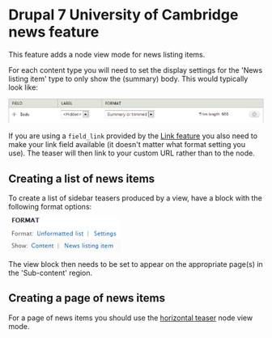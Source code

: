 Drupal 7 University of Cambridge news feature
=============================================

This feature adds a node view mode for news listing items.

For each content type you will need to set the display settings for the 'News listing item' type to only show the (summary) body. This would typically look like:

![News listing item display configuration](doc/display.png)

If you are using a `field_link` provided by the [Link feature](https://github.com/misd-service-development/drupal-feature-link) you also need to make your link field available (it doesn't matter what format setting you use). The teaser will then link to your custom URL rather than to the node.

Creating a list of news items
-----------------------------

To create a list of sidebar teasers produced by a view, have a block with the following format options:

![Format options](doc/view_format.png)

The view block then needs to be set to appear on the appropriate page(s) in the 'Sub-content' region.

Creating a page of news items
---------------------------

For a page of news items you should use the [horizontal teaser](https://github.com/misd-service-development/drupal-feature-teasers) node view mode.

